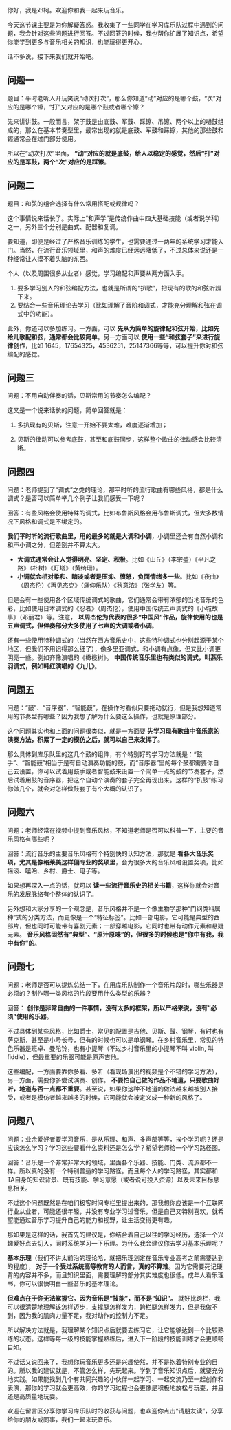 你好，我是邓柯。欢迎你和我一起来玩音乐。

今天这节课主要是为你解疑答惑。我收集了一些同学在学习库乐队过程中遇到的问题，我会针对这些问题进行回答。不过回答的时候，我也帮你扩展了知识点，希望你能学到更多与音乐相关的知识，也能玩得更开心。

话不多说，接下来我们就开始吧。

## 问题一

题目：平时老听人开玩笑说“动次打次”，那么你知道“动”对应的是哪个鼓，“次”对应的是哪个镲，“打”又对应的是哪个鼓或者哪个镲？

先来讲讲鼓。一般而言，架子鼓是由底鼓、军鼓、踩镲、吊镲、两个以上的嗵鼓组成的，那么在基本节奏型里，最常出现的就是底鼓、军鼓和踩镲，其他的那些鼓和镲通常会在过门部分使用。

所以在“动次打次”里面， **“动”对应的就是底鼓，给人以稳定的感觉，然后“打”对应的是军鼓，两个“次”对应的是踩镲**。

## 问题二

题目：和弦的组合选择有什么常用搭配或规律吗？

这个事情说来话长了。实际上“和声学”是传统作曲中四大基础技能（或者说学科）之一，另外三个分别是曲式、配器和复调。

要知道，即便是经过了严格音乐训练的学生，也需要通过一两年的系统学习才能入门。当然，在流行音乐领域里，和声的难度已经远远降低了，不过总体来说还是一种经常让人摸不着头脑的东西。

个人（以及周围很多从业者）感觉，学习编配和声要从两方面入手。

1. 要多学习别人的和弦编配方法，也就是所谓的“扒歌”，把现有的歌的和弦听辨下来。
2. 要结合一些音乐理论去学习（比如理解了音阶和调式，才能充分理解和弦在调式中的功能）。

此外，你还可以多加练习。一方面，可以 **先从为简单的旋律配和弦开始，比如先给儿歌配和弦，通常都会比较简单**。另一方面可以 **使用一些“和弦套子”来进行旋律创作**，比如 1645，17654325，4536251，25147366等等，可以提升你对和弦编配的感觉。

## 问题三

问题：不用自动伴奏的话，贝斯常用的节奏怎么编配？

这又是一个说来话长的问题，简单回答就是：

1. 多扒现有的贝斯，注意一开始不要太难，难度逐渐增加；

2. 贝斯的律动可以参考底鼓，甚至和底鼓同步，这样整个歌曲的律动感会比较清晰。


## 问题四

问题：老师提到了“调式”之类的理论，那平时听的流行歌曲有哪些风格，都是什么调式？是否可以简单举几个例子让我们感受一下呢？

回答：有些风格会使用特殊的调式，比如布鲁斯风格会用布鲁斯调式，但大多数情况下风格和调式是不绑定的。

**我们平时听的流行歌曲里，用的最多的就是大调和小调**，小调里还会有自然小调和和声小调之分，但差别并不算太大。

- **大调式通常会让人觉得明亮、坚定、积极**。比如《山丘》（李宗盛）《平凡之路》（朴树）《灯塔》（黄绮珊）。
- **小调就会相对柔和、暗淡或者是压抑、愤怒，负面情绪多一些**。比如《夜曲》（周杰伦）《再见杰克》（痛仰乐队）《秋意浓》（张学友）等。

但是会有一些使用各个区域传统调式的歌曲，它们通常会带有浓郁的当地音乐的色彩，比如使用日本调式的《忍者》（周杰伦），使用中国传统五声调式的《小城故事》（邓丽君）等。注意， **以周杰伦为代表的很多“中国风”作品，旋律使用的也是五声调式，但伴奏部分大多使用了七声的大调或者小调**。

还有一些使用特种调式的（当然在西方音乐史中，这些特种调式也分别起源于某个地区，但我们不用记得那么细了），像多里亚调式，和小调有点像，但又比小调更明亮一些。例如齐豫演唱的《橄榄树》。 **中国传统音乐里也有类似的调式，叫燕乐羽调式，例如韩红演唱的《九儿》**。

## 问题五

问题：“鼓”、“音序器”、“智能鼓”，在操作时看似只要拖动就行，但是我想知道常用的节奏型有哪些？因为我想了解为什么要这么操作，也就是原理部分。

这个问题其实也和上面的问题很类似，就是一方面要 **先学习现有歌曲中音乐家的演奏方法，积累了一定的模仿之后，就可以自己来发挥了**。

那么具体到库乐队里的这几个鼓的组件，有个特别好的学习方法就是：“鼓手”、“智能鼓”相当于是有自动演奏功能的鼓，而“音序器”里的每个鼓都需要你自己去设置，你可以试着用鼓手或者智能鼓来设置一个简单一点的鼓的节奏套子，然后试着用鼓的音序器，把这个自动个演奏的套子完全再现出来。这样的“扒鼓”练习你做几个，就会对怎样做鼓套子有个大概的认识了。

## 问题六

问题：老师经常在视频中提到音乐风格，不知道老师是否可以科普一下，主要的音乐风格有哪些呢？

回答：流行音乐的主要音乐风格有个特别快的认知方法，那就是 **看各大音乐奖项，尤其是像格莱美这样偏专业的奖项里**，会为很多大的音乐风格设置奖项，比如摇滚、嘻哈、乡村、爵士、电子等。

如果想再深入一点的话，就可以 **读一些流行音乐史的相关书籍**，这样你就会对音乐的发展脉络有个整体的认识了。

另外想和大家分享的一个观念是，音乐风格并不是一个像生物学那种“门纲类科属种”式的分类方法，而更像是一个“特征标签”。比如一部电影，它可能是典型的西部片，但也同时可能带有喜剧元素；一部穿越电影，它同时也带有动作元素和悬疑元素。 **音乐风格固然有“典型”、“原汁原味”的，但很多的时候也是“你中有我，我中有你”的**。

## 问题七

问题：老师是否可以提炼总结一下，在用库乐队制作一个音乐片段时，哪些乐器是必须的？制作哪一类风格的片段要用什么类型的乐器？

回答： **创作是非常自由的一件事情，没有太多的框架，所以严格来说，没有“必须”使用的乐器**。

不过具体到某些风格，比如爵士，常见的配置是吉他、贝斯、鼓、钢琴，有时也有萨克斯，甚至是小号长号，但有的时候也可以是单钢琴。在乡村音乐里，常见的特色乐器是班卓、曼陀铃，也有小提琴（不过乡村音乐里的小提琴不叫 violin, 叫 fiddle），但最重要的乐器可能是原声吉他。

这些编配，一方面要靠你多看、多听（看现场演出的视频是个不错的学习方法），另一方面，需要你多尝试演奏、创作。 **不要怕自己做的作品不地道，只要歌曲好听，地道与否一点都不重要**。甚至说，如果你这种不地道的做法越来越被别人接受，或者是模仿者越来越多的时候，它可能就会被定义成一种新的风格了。

## 问题八

问题：业余爱好者要学习音乐，是从乐理、和声、多声部等等，挨个学习呢？还是应该怎么学习？学习这些要看什么资料还是怎么学？希望老师给一个学习路径图。

回答：音乐是一个非常非常大的领域，里面各个乐器、技能、门类、流派都不一样。所以真的没有一个特别普适的学习路径。而且每个人的学习路径，其实都和TA自身的知识背景、既有技能、学习意愿（或者说可投入资源）以及未来目标息息相关。

不过这个问题既然是在咱们极客时间专栏里提出来的，那我想你应该是一个互联网行业从业者，可能还很年轻，并没有专业学习过音乐，但是自己又特别喜欢，就希望能通过音乐学习提升自己的能力和视野，让生活变得更有趣。

那如果是这样的话，我首先的建议是，你结合着自己以往的学习经历，选择一个兴趣爱好点去切入，同时系统学习一下乐理。为什么我会建议你去学习基本乐理呢？

**基本乐理**（我们不讲太前沿的理论哈，就把乐理划定在音乐专业高考之前需要达到的程度）， **对于一个受过系统高等教育的人而言，真的不算难**。因为它需要死记硬背的内容并不多，而且知识里面，需要理解的部分其实难度也很低。成年人看乐理书，你可以很快明白一些音乐的基本理论。

**但难点在于你无法掌握它。因为音乐是“技能”，而不是“知识”。** 就好比跨栏，我可以很清楚地理解该怎样迈步，支撑腿怎样发力，跨栏腿怎样发力，但是我做不到，因为我的肌肉力量不足，我对动作的控制力不足。

所以解决方法就是，我理解某个知识点后就要去练习它，让它能够达到一个比较熟练的状态。这样等每一级的技能掌握熟练后，进入下一阶段的技能训练才会更顺畅自如。

不过话又说回来了，我想你玩音乐更多还是兴趣使然，并不是抱着特别专业的目的。所以我的建议就是，不管怎么样，先玩起来。学到了音乐知识点后，就要充分地实践。如果能找到几个有共同兴趣的小伙伴一起学习、一起交流乃至一起创作和表演，那你的学习就会更高效，你的学习过程也会更像是积极地放松与玩耍，并且还是高质量地玩耍。

欢迎在留言区分享你学习库乐队时的收获与问题，也欢迎你点击“请朋友读”，分享给你的朋友或同事，我们一起来玩音乐。